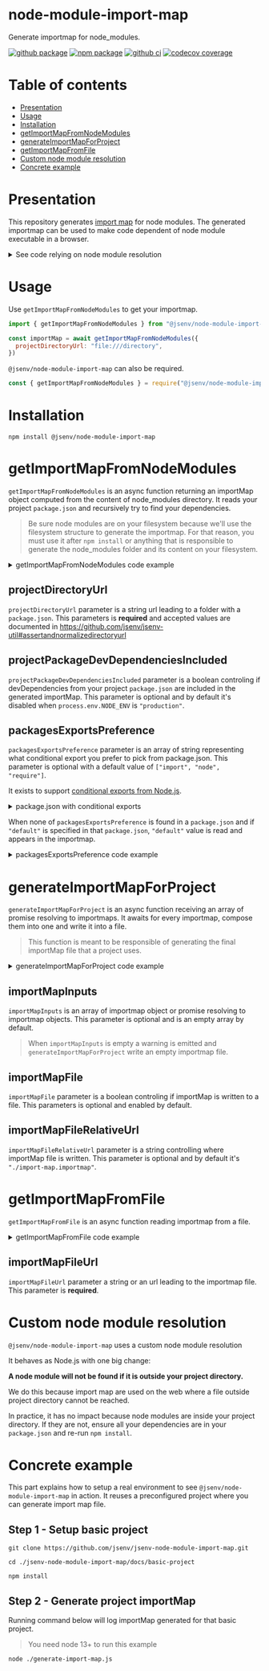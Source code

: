 # node-module-import-map

Generate importmap for node_modules.

[![github package](https://img.shields.io/github/package-json/v/jsenv/jsenv-node-module-import-map.svg?logo=github&label=package)](https://github.com/jsenv/jsenv-node-module-import-map/packages)
[![npm package](https://img.shields.io/npm/v/@jsenv/node-module-import-map.svg?logo=npm&label=package)](https://www.npmjs.com/package/@jsenv/node-module-import-map)
[![github ci](https://github.com/jsenv/jsenv-node-module-import-map/workflows/ci/badge.svg)](https://github.com/jsenv/jsenv-node-module-import-map/actions?workflow=ci)
[![codecov coverage](https://codecov.io/gh/jsenv/jsenv-node-module-import-map/branch/master/graph/badge.svg)](https://codecov.io/gh/jsenv/jsenv-node-module-import-map)

# Table of contents

- [Presentation](#Presentation)
- [Usage](#Usage)
- [Installation](#installation)
- [getImportMapFromNodeModules](#getImportMapFromNodeModules)
- [generateImportMapForProject](#generateImportMapForProject)
- [getImportMapFromFile](#getImportMapFromFile)
- [Custom node module resolution](#custom-node-module-resolution)
- [Concrete example](#concrete-example)

# Presentation

This repository generates [import map](https://github.com/WICG/import-maps) for node modules. The generated importmap can be used to make code dependent of node module executable in a browser.

<details>
  <summary>See code relying on node module resolution</summary>

```js
import lodash from "lodash"
```

> The code above is expecting that Node.js will find an actual file out of `"lodash"` using [node module resolution algorith](https://nodejs.org/api/modules.html#modules_all_together).

> If a browser tries to execute this code, it will fetch `http://example.com/lodash` and likely receives `404 File Not Found` from server.

</details>

# Usage

Use `getImportMapFromNodeModules` to get your importmap.

```js
import { getImportMapFromNodeModules } from "@jsenv/node-module-import-map"

const importMap = await getImportMapFromNodeModules({
  projectDirectoryUrl: "file:///directory",
})
```

`@jsenv/node-module-import-map` can also be required.

```js
const { getImportMapFromNodeModules } = require("@jsenv/node-module-import-map")
```

# Installation

```console
npm install @jsenv/node-module-import-map
```

# getImportMapFromNodeModules

`getImportMapFromNodeModules` is an async function returning an importMap object computed from the content of node_modules directory. It reads your project `package.json` and recursively try to find your dependencies.

> Be sure node modules are on your filesystem because we'll use the filesystem structure to generate the importmap. For that reason, you must use it after `npm install` or anything that is responsible to generate the node_modules folder and its content on your filesystem.

<details>
  <summary>getImportMapFromNodeModules code example</summary>

```js
import { getImportMapFromNodeModules } from "@jsenv/node-module-import-map"

const importMap = await getImportMapFromNodeModules({
  projectDirectoryUrl: new URL("./", import.meta.url),
  projectPackageDevDependenciesIncluded: true,
})
```

— source code at [src/getImportMapFromNodeModules.js](./src/getImportMapFromNodeModules.js)

</details>

## projectDirectoryUrl

`projectDirectoryUrl` parameter is a string url leading to a folder with a `package.json`. This parameters is **required** and accepted values are documented in https://github.com/jsenv/jsenv-util#assertandnormalizedirectoryurl

## projectPackageDevDependenciesIncluded

`projectPackageDevDependenciesIncluded` parameter is a boolean controling if devDependencies from your project `package.json` are included in the generated importMap. This parameter is optional and by default it's disabled when `process.env.NODE_ENV` is `"production"`.

## packagesExportsPreference

`packagesExportsPreference` parameter is an array of string representing what conditional export you prefer to pick from package.json. This parameter is optional with a default value of `["import", "node", "require"]`.

It exists to support [conditional exports from Node.js](https://nodejs.org/dist/latest-v13.x/docs/api/esm.html#esm_conditional_exports).

<details>
  <summary>package.json with conditional exports</summary>

```json
{
  "type": "module",
  "main": "dist/commonjs/main.cjs",
  "exports": {
    ".": {
      "require": "./dist/main.cjs",
      "browser": "./main.browser.js",
      "node": "./main.node.js",
      "import": "./main.node.js"
    }
  }
}
```

</details>

When none of `packagesExportsPreference` is found in a `package.json` and if `"default"` is specified in that `package.json`, `"default"` value is read and appears in the importmap.

<details>
  <summary>packagesExportsPreference code example</summary>

Favoring `"browser"` export:

```js
import { getImportMapFromNodeModules } from "@jsenv/node-module-import-map"

const importMap = await getImportMapFromNodeModules({
  projectDirectoryUrl: new URL("./", import.meta.url),
  packagesExportsPreference: ["browser"],
})
```

Favoring `"electron"` and fallback to `"browser"`:

```js
import { getImportMapFromNodeModules } from "@jsenv/node-module-import-map"

const importMap = await getImportMapFromNodeModules({
  projectDirectoryUrl: new URL("./", import.meta.url),
  packagesExportsPreference: ["electron", "browser"],
})
```

</details>

# generateImportMapForProject

`generateImportMapForProject` is an async function receiving an array of promise resolving to importmaps. It awaits for every importmap, compose them into one and write it into a file.

> This function is meant to be responsible of generating the final importMap file that a project uses.

<details>
  <summary>generateImportMapForProject code example</summary>

Code below generate an import map from node_modules + a file + an inline importmap.

```js
import {
  getImportMapFromNodeModules,
  getImportMapFromFile,
  generateImportMapForProject,
} from "@jsenv/node-module-import-map"

const projectDirectoryUrl = new URL("./", import.meta.url)
const customImportMapFileUrl = new URL("./import-map-custom.importmap", projectDirectoryUrl)
const importMapInputs = [
  getImportMapFromNodeModules({
    projectDirectoryUrl,
    projectPackageDevDependenciesIncluded: true,
  }),
  getImportMapFromFile(customImportMapFileUrl),
  {
    imports: {
      foo: "./bar.js",
    },
  },
]

await generateImportMapForProject(importMapInputs, {
  projectDirectoryUrl,
  importMapFileRelativeUrl: "./import-map.importmap",
})
```

— source code at [src/generateImportMapForProject.js](./src/generateImportMapForProject.js)

</details>

## importMapInputs

`importMapInputs` is an array of importmap object or promise resolving to importmap objects. This parameter is optional and is an empty array by default.

> When `importMapInputs` is empty a warning is emitted and `generateImportMapForProject` write an empty importmap file.

## importMapFile

`importMapFile` parameter is a boolean controling if importMap is written to a file. This parameters is optional and enabled by default.

## importMapFileRelativeUrl

`importMapFileRelativeUrl` parameter is a string controlling where importMap file is written. This parameter is optional and by default it's `"./import-map.importmap"`.

# getImportMapFromFile

`getImportMapFromFile` is an async function reading importmap from a file.

<details>
  <summary>getImportMapFromFile code example</summary>

```js
import { getImportMapFromFile } from "@jsenv/node-module-import-map"

const importMapFileUrl = new URL("./import-map.importmap", import.meta.url)
const importMap = await getImportMapFromFile(importMapFileUrl)
```

— source code at [src/getImportMapFromFile.js](../src/getImportMapFromFile.js)

</details>

## importMapFileUrl

`importMapFileUrl` parameter a string or an url leading to the importmap file. This parameter is **required**.

# Custom node module resolution

`@jsenv/node-module-import-map` uses a custom node module resolution

It behaves as Node.js with one big change:

**A node module will not be found if it is outside your project directory.**

We do this because import map are used on the web where a file outside project directory cannot be reached.

In practice, it has no impact because node modules are inside your project directory. If they are not, ensure all your dependencies are in your `package.json` and re-run `npm install`.

# Concrete example

This part explains how to setup a real environment to see `@jsenv/node-module-import-map` in action.
It reuses a preconfigured project where you can generate import map file.

## Step 1 - Setup basic project

```console
git clone https://github.com/jsenv/jsenv-node-module-import-map.git
```

```console
cd ./jsenv-node-module-import-map/docs/basic-project
```

```console
npm install
```

## Step 2 - Generate project importMap

Running command below will log importMap generated for that basic project.

> You need node 13+ to run this example

```console
node ./generate-import-map.js
```
